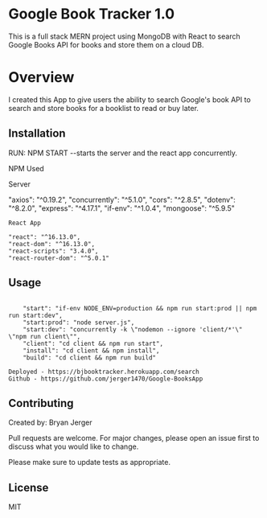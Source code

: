 # Google Book Tracker 1.0

This is a full stack MERN project using MongoDB with React to search Google Books API for books and store them on a cloud DB.

# Overview

I created this App to give users the ability to search Google's book API to search and store books for a booklist to read or buy later.

## Installation

RUN: NPM START
--starts the server and the react app concurrently.

NPM Used

Server

"axios": "^0.19.2",
"concurrently": "^5.1.0",
"cors": "^2.8.5",
"dotenv": "^8.2.0",
"express": "^4.17.1",
"if-env": "^1.0.4",
"mongoose": "^5.9.5"

    React App

    "react": "^16.13.0",
    "react-dom": "^16.13.0",
    "react-scripts": "3.4.0",
    "react-router-dom": "^5.0.1"

## Usage

```Javascript/React/Node.JS

    "start": "if-env NODE_ENV=production && npm run start:prod || npm run start:dev",
    "start:prod": "node server.js",
    "start:dev": "concurrently -k \"nodemon --ignore 'client/*'\" \"npm run client\"",
    "client": "cd client && npm run start",
    "install": "cd client && npm install",
    "build": "cd client && npm run build"

Deployed - https://bjbooktracker.herokuapp.com/search
Github - https://github.com/jerger1470/Google-BooksApp

```

## Contributing

Created by: Bryan Jerger

Pull requests are welcome. For major changes, please open an issue first to discuss what you would like to change.

Please make sure to update tests as appropriate.

## License

MIT
